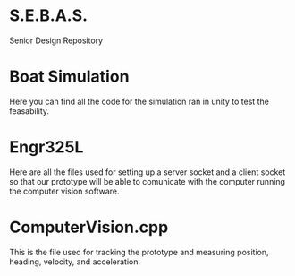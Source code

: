 # S.E.B.A.S.
Senior Design Repository
# Boat Simulation
Here you can find all the code for the simulation ran in unity to test the feasability. 
# Engr325L
Here are all the files used for setting up a server socket and a client socket so that our prototype will be able to comunicate with the computer running the computer vision software.
# ComputerVision.cpp
This is the file used for tracking the prototype and measuring position, heading, velocity, and acceleration. 
